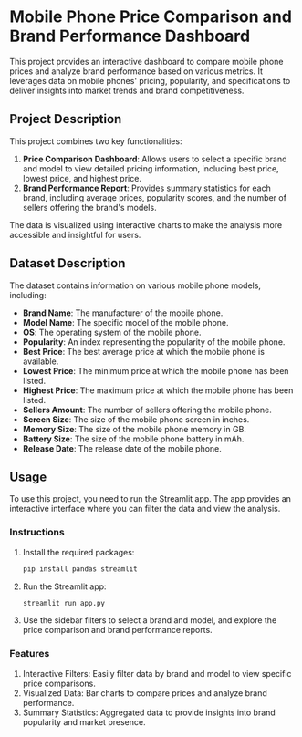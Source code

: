 # Mobile Phone Price Comparison and Brand Performance Dashboard

This project provides an interactive dashboard to compare mobile phone prices and analyze brand performance based on various metrics. It leverages data on mobile phones' pricing, popularity, and specifications to deliver insights into market trends and brand competitiveness.

## Project Description

This project combines two key functionalities:
1. **Price Comparison Dashboard**: Allows users to select a specific brand and model to view detailed pricing information, including best price, lowest price, and highest price.
2. **Brand Performance Report**: Provides summary statistics for each brand, including average prices, popularity scores, and the number of sellers offering the brand's models.

The data is visualized using interactive charts to make the analysis more accessible and insightful for users.

## Dataset Description

The dataset contains information on various mobile phone models, including:
- **Brand Name**: The manufacturer of the mobile phone.
- **Model Name**: The specific model of the mobile phone.
- **OS**: The operating system of the mobile phone.
- **Popularity**: An index representing the popularity of the mobile phone.
- **Best Price**: The best average price at which the mobile phone is available.
- **Lowest Price**: The minimum price at which the mobile phone has been listed.
- **Highest Price**: The maximum price at which the mobile phone has been listed.
- **Sellers Amount**: The number of sellers offering the mobile phone.
- **Screen Size**: The size of the mobile phone screen in inches.
- **Memory Size**: The size of the mobile phone memory in GB.
- **Battery Size**: The size of the mobile phone battery in mAh.
- **Release Date**: The release date of the mobile phone.

## Usage

To use this project, you need to run the Streamlit app. The app provides an interactive interface where you can filter the data and view the analysis.

### Instructions

1. Install the required packages:
   ```bash
   pip install pandas streamlit
2. Run the Streamlit app:
    ```bash
    streamlit run app.py
3. Use the sidebar filters to select a brand and model, and explore the price comparison and brand performance reports.

### Features
1. Interactive Filters: Easily filter data by brand and model to view specific price comparisons.
2. Visualized Data: Bar charts to compare prices and analyze brand performance.
3. Summary Statistics: Aggregated data to provide insights into brand popularity and market presence.